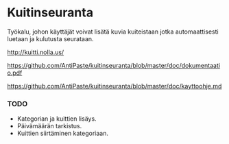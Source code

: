 # Kuitinseuranta
Työkalu, johon käyttäjät voivat lisätä kuvia kuiteistaan jotka automaattisesti luetaan ja kulutusta seurataan.

http://kuitti.nolla.us/

https://github.com/AntiPaste/kuitinseuranta/blob/master/doc/dokumentaatio.pdf

https://github.com/AntiPaste/kuitinseuranta/blob/master/doc/kayttoohje.md

### TODO
* Kategorian ja kuittien lisäys.
* Päivämäärän tarkistus.
* Kuittien siirtäminen kategoriaan.